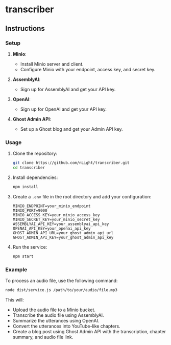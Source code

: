 # transcriber

## Instructions

### Setup

1. **Minio**:
   - Install Minio server and client.
   - Configure Minio with your endpoint, access key, and secret key.

2. **AssemblyAI**:
   - Sign up for AssemblyAI and get your API key.

3. **OpenAI**:
   - Sign up for OpenAI and get your API key.

4. **Ghost Admin API**:
   - Set up a Ghost blog and get your Admin API key.

### Usage

1. Clone the repository:
   ```sh
   git clone https://github.com/nLight/transcriber.git
   cd transcriber
   ```

2. Install dependencies:
   ```sh
   npm install
   ```

3. Create a `.env` file in the root directory and add your configuration:
   ```env
   MINIO_ENDPOINT=your_minio_endpoint
   MINIO_PORT=9000
   MINIO_ACCESS_KEY=your_minio_access_key
   MINIO_SECRET_KEY=your_minio_secret_key
   ASSEMBLYAI_API_KEY=your_assemblyai_api_key
   OPENAI_API_KEY=your_openai_api_key
   GHOST_ADMIN_API_URL=your_ghost_admin_api_url
   GHOST_ADMIN_API_KEY=your_ghost_admin_api_key
   ```

4. Run the service:
   ```sh
   npm start
   ```

### Example

To process an audio file, use the following command:
```sh
node dist/service.js /path/to/your/audio/file.mp3
```

This will:
- Upload the audio file to a Minio bucket.
- Transcribe the audio file using AssemblyAI.
- Summarize the utterances using OpenAI.
- Convert the utterances into YouTube-like chapters.
- Create a blog post using Ghost Admin API with the transcription, chapter summary, and audio file link.
